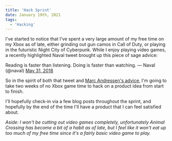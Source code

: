 ```yaml
---
title: 'Hack Sprint'
date: January 19th, 2021
tags:
  - 'Hacking'
---
```


I've started to notice that I've spent a very large amount of my free time on my
Xbox as of late, either grinding out gun camos in Call of Duty, or playing in
the futuristic Night City of Cyberpunk. While I enjoy playing video games, a
recently highlighted <TwitterMention>Naval</TwitterMention> tweet brought up
this piece of sage advice:

<Tweet id="1002107992018333696">Reading is faster than listening. Doing is
faster than watching. &mdash; Naval (@naval)
<a href="https://twitter.com/naval/status/1002107992018333696?ref_src=twsrc%5Etfw">May
31, 2018</a></Tweet>

So in the spirit of both that tweet and
[Marc Andressen's advice](https://a16z.com/2020/04/18/its-time-to-build/), I'm
going to take two weeks of no Xbox game time to hack on a product idea from
start to finish.

I'll hopefully check-in via a few blog posts throughout the sprint, and
hopefully by the end of the time I'll have a product that I can feel satisfied
about.

_Aside: I won't be cutting out video games completely, unfortunately Animal
Crossing has become a bit of a habit as of late, but I feel like it won't eat up
too much of my free time since it's a fairly basic video game to play._
